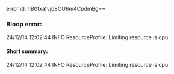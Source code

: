 error id: hB0txafvjd8OU6m4CpdmBg==
### Bloop error:

24/12/14 12:02:44 INFO ResourceProfile: Limiting resource is cpu
#### Short summary: 

24/12/14 12:02:44 INFO ResourceProfile: Limiting resource is cpu